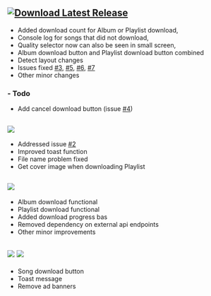 ## [![][sh_l]][latest]

- Added download count for Album or Playlist download,
- Console log for songs that did not download,
- Quality selector now can also be seen in small screen,
- Album download button and Playlist download button combined
- Detect layout changes
- Issues fixed [#3], [#5], [#6], [#7]
- Other minor changes

### - Todo

- Add cancel download button (issue [#4](https://github.com/GrayGalaxy/jiosaavn-downloader/issues/4))

## [![][sh0.6]][v0.6]

- Addressed issue [#2]
- Improved toast function
- File name problem fixed
- Get cover image when downloading Playlist

## [![][sh0.5]][v0.5]

- Album download functional
- Playlist download functional
- Added download progress bas
- Removed dependency on external api endpoints
- Other minor improvements

## [![][sh0.1]][v0.1] ![][sh_i]

- Song download button
- Toast message
- Remove ad banners

[v0.7]: https://github.com/GrayGalaxy/jiosaavn-downloader/releases/tag/v0.7 "Download"
[v0.6]: https://github.com/GrayGalaxy/jiosaavn-downloader/releases/tag/v0.6 "Download"
[v0.5]: https://github.com/GrayGalaxy/jiosaavn-downloader/releases/tag/v0.5 "Download"
[v0.1]: https://github.com/GrayGalaxy/jiosaavn-downloader/releases/tag/v0.1 "Download"
[latest]: https://github.com/GrayGalaxy/jiosaavn-downloader/releases/latest " "

<!-- Shields -->

[sh_l]: https://img.shields.io/github/release/GrayGalaxy/jiosaavn-downloader?color=success&label=Latest&style=for-the-badge "Download Latest Release"
[sh0.6]: https://img.shields.io/badge/Release-v0.6-blue?style=for-the-badge
[sh0.5]: https://img.shields.io/badge/Release-v0.5-blue?style=for-the-badge
[sh0.1]: https://img.shields.io/badge/Release-v0.1-blue?style=for-the-badge
[sh_i]: https://img.shields.io/static/v1?label=&message=Initial&color=critical&style=flat-square

<!-- Issues -->

[#2]: https://github.com/GrayGalaxy/jiosaavn-downloader/issues/2
[#3]: https://github.com/GrayGalaxy/jiosaavn-downloader/issues/3
[#5]: https://github.com/GrayGalaxy/jiosaavn-downloader/issues/5
[#6]: https://github.com/GrayGalaxy/jiosaavn-downloader/issues/6
[#7]: https://github.com/GrayGalaxy/jiosaavn-downloader/issues/7
